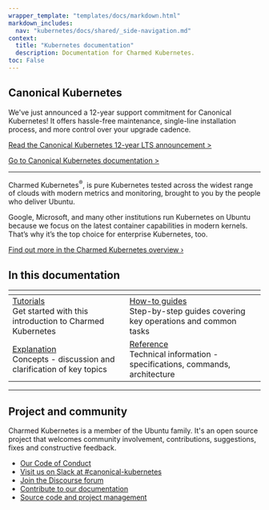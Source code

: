 ```yaml
---
wrapper_template: "templates/docs/markdown.html"
markdown_includes:
  nav: "kubernetes/docs/shared/_side-navigation.md"
context:
  title: "Kubernetes documentation"
  description: Documentation for Charmed Kubernetes.
toc: False
---
```


## Canonical Kubernetes

We've just announced a 12-year support commitment for Canonical Kubernetes! It offers hassle-free maintenance, single-line installation process, and more control over your upgrade cadence.

[Read the Canonical Kubernetes 12-year LTS announcement >](https://canonical.com/blog/12-year-lts-for-kubernetes)

[Go to Canonical Kubernetes documentation >](https://documentation.ubuntu.com/canonical-kubernetes)

---

Charmed Kubernetes<sup>&reg;</sup>, is pure Kubernetes tested across the widest range of clouds with modern metrics and monitoring, brought to you by the people who deliver Ubuntu.

Google, Microsoft, and many other institutions run Kubernetes on Ubuntu because we focus on the latest container capabilities in modern kernels. That’s why it’s the top choice for enterprise Kubernetes, too.

[Find out more in the Charmed Kubernetes overview&nbsp;&rsaquo;](/kubernetes/docs/overview)

<img src="https://assets.ubuntu.com/v1/843c77b6-juju-at-a-glace.svg" style="float:right; margin-left: 2rem; border: 0" alt="">

## In this documentation

<div class="md-table">
<table>
<thead>
<tr>
<th></th>
<th></th>
</tr>
</thead>
<tbody>
<tr>
<td><a href="/kubernetes/docs/tutorials-index">Tutorials</a><br>  Get started with this introduction to Charmed Kubernetes <br></td>
<td><a href="/kubernetes/docs/how-to-index">How-to guides</a> <br> Step-by-step guides covering key operations and common tasks</td>
</tr>
<tr>
<td><a href="/kubernetes/docs/explanation-index">Explanation</a> <br> Concepts - discussion and clarification of key topics</td>
<td><a href="/kubernetes/docs/reference-index">Reference</a> <br> Technical information - specifications, commands, architecture</td>
</tr>
</tbody>
</table>
</div>

---

## Project and community

Charmed Kubernetes is a member of the Ubuntu family. It's an open source project that welcomes community involvement, contributions, suggestions, fixes and constructive feedback.

* [Our Code of Conduct](https://ubuntu.com/community/code-of-conduct)
* [Visit us on Slack at #canonical-kubernetes](https://slack.k8s.io/)
* [Join the Discourse forum](https://discuss.kubernetes.io/)
* [Contribute to our documentation](https://github.com/charmed-kubernetes/kubernetes-docs)
* [Source code and project management](https://github.com/charmed-kubernetes)


